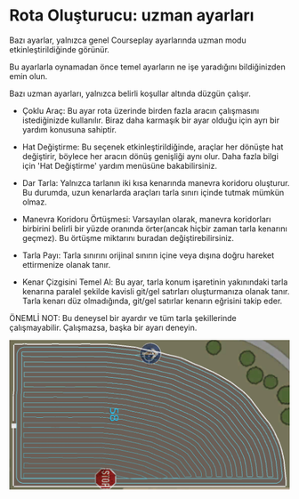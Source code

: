 # Rota Oluşturucu: uzman ayarları

  
  
Bazı ayarlar, yalnızca genel Courseplay ayarlarında uzman modu etkinleştirildiğinde görünür.  
  
Bu ayarlarla oynamadan önce temel ayarların ne işe yaradığını bildiğinizden emin olun.  
  
Bazı uzman ayarları, yalnızca belirli koşullar altında düzgün çalışır.  
  
  
  
    
- Çoklu Araç: Bu ayar rota üzerinde birden fazla aracın çalışmasını istediğinizde kullanılır. Biraz daha karmaşık bir ayar olduğu için ayrı bir yardım konusuna sahiptir.  
  
    
- Hat Değiştirme: Bu seçenek etkinleştirildiğinde, araçlar her dönüşte hat değiştirir, böylece her aracın dönüş genişliği aynı olur. Daha fazla bilgi için 'Hat Değiştirme' yardım menüsüne bakabilirsiniz.  
  
    
- Dar Tarla: Yalnızca tarlanın iki kısa kenarında manevra koridoru oluşturur. Bu durumda, uzun kenarlarda araçları tarla sınırı içinde tutmak mümkün olmaz.  
  
    
- Manevra Koridoru Örtüşmesi: Varsayılan olarak, manevra koridorları birbirini belirli bir yüzde oranında örter(ancak hiçbir zaman tarla kenarını geçmez). Bu örtüşme miktarını buradan değiştirebilirsiniz.  
  
    
- Tarla Payı: Tarla sınırını orijinal sınırın içine veya dışına doğru hareket ettirmenize olanak tanır.  
  
    
- Kenar Çizgisini Temel Al: Bu ayar, tarla konum işaretinin yakınındaki tarla kenarına paralel şekilde kavisli git/gel satırları oluşturmanıza olanak tanır. Tarla kenarı düz olmadığında, git/gel satırlar kenarın eğrisini takip eder.  
  
ÖNEMLİ NOT: Bu deneysel bir ayardır ve tüm tarla şekillerinde çalışmayabilir. Çalışmazsa, başka bir ayarı deneyin.  
  


![Image](../assets/images/baseedge_0_0_1020_545.png)


